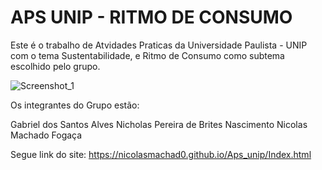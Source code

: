 # APS UNIP - RITMO DE CONSUMO
Este é o trabalho de Atvidades Praticas da Universidade Paulista - UNIP com o tema Sustentabilidade, e Ritmo de Consumo como subtema escolhido pelo grupo.

![Screenshot_1](https://github.com/nicolasmachad0/Aps_unip/assets/124478422/6141f054-8b4b-4a52-98ec-335fe3f47539)


Os integrantes do Grupo estão:

Gabriel dos Santos Alves
Nicholas Pereira de Brites Nascimento
Nicolas Machado Fogaça

Segue link do site: https://nicolasmachad0.github.io/Aps_unip/Index.html
